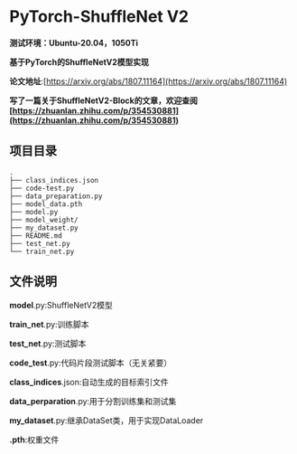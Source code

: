 # PyTorch-ShuffleNet V2

**测试环境：Ubuntu-20.04，1050Ti**  

**基于PyTorch的ShuffleNetV2模型实现**    

**论文地址**:[https://arxiv.org/abs/1807.11164](https://arxiv.org/abs/1807.11164)  

**写了一篇关于ShuffleNetV2-Block的文章，欢迎查阅[https://zhuanlan.zhihu.com/p/354530881](https://zhuanlan.zhihu.com/p/354530881)**  

## 项目目录  

```
.  
├── class_indices.json  
├── code-test.py  
├── data_preparation.py  
├── model_data.pth  
├── model.py  
├── model_weight/  
├── my_dataset.py  
├── README.md  
├── test_net.py  
└── train_net.py  
```

## 文件说明  

**model**.py:ShuffleNetV2模型  

**train_net**.py:训练脚本  

**test_net**.py:测试脚本  

**code_test**.py:代码片段测试脚本（无关紧要）  

**class_indices**.json:自动生成的目标索引文件  

**data_perparation**.py:用于分割训练集和测试集  

**my_dataset**.py:继承DataSet类，用于实现DataLoader  

**.pth**:权重文件  

